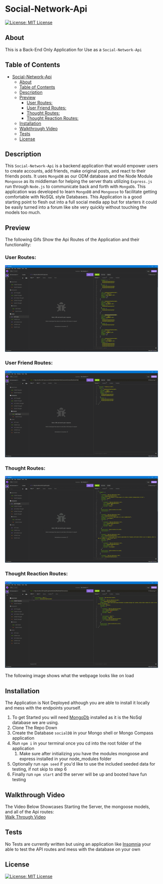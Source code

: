 # Social-Network-Api

[![License: MIT License](https://img.shields.io/badge/License-MIT-blue.svg)](https://choosealicense.com/licenses/mit/)

## About

This is a Back-End Only Application for Use as a `Social-Network-Api` 

## Table of Contents

- [Social-Network-Api](#social-network-api)
  - [About](#about)
  - [Table of Contents](#table-of-contents)
  - [Description](#description)
  - [Preview](#preview)
    - [User Routes:](#user-routes)
    - [User Friend Routes:](#user-friend-routes)
    - [Thought Routes:](#thought-routes)
    - [Thought Reaction Routes:](#thought-reaction-routes)
  - [Installation](#installation)
  - [Walkthrough Video](#walkthrough-video)
  - [Tests](#tests)
  - [License](#license)

## Description

This `Social-Network-Api` is a backend application that would empower users to create accounts, add friends, make original posts, and react to their friends posts. It uses `MongoDB` as our ODM database and the Node Module `Mongoose` as its middleman for helping the server thats utilizing `Express.js` run through `Node.js` to communicate back and forth with `MongoDb`. This application was developed to learn `MongoDB` and `Mongoose` to facilitate getting comfortable with NoSQL style Databases. This Application is a good starting point to flesh out into a full social media app but for starters it could be easily turned into a forum like site very quickly without touching the models too much.

## Preview

The following Gifs Show the Api Routes of the Application and their functionality:

### User Routes:

![User Api Routes](assets/UserRoutesGif.gif)

### User Friend Routes:

![User Friends Api Routes](assets/FriendRoutesGif.gif)

### Thought Routes:

![Thought Api Routes](assets/ThoughtRoutesGif.gif)

### Thought Reaction Routes:

![Thought Reaction Api Routes](assets/ReactionRoutesGif.gif)

The following image shows what the webpage looks like on load          
  
## Installation

The Application is Not Deployed although you are able to install it locally and mess with the endpoints yourself.

1. To get Started you will need [MongoDb](https://www.mongodb.com/) installed as it is the NoSql database we are using.
2. Clone The Repo Down
3. Create the Database ` socialDB ` in your Mongo shell or Mongo Compass application
4. Run ` npm i ` in your terminal once you cd into the root folder of the application
   1. Make sure after initializing you have the modules mongoose and express installed in your node_modules folder
5. Optionally run ` npm seed ` if you'd like to use the included seeded data for testing, if not skip to step 6
6. Finally run ` npm start ` and the server will be up and booted have fun testing

## Walkthrough Video

The Video Below Showcases Starting the Server, the mongoose models, and all of the Api routes:\
[Walk Through Video](https://drive.google.com/file/d/1SDPs8e-znmxXz2PLlDtsdnneyQdu55OI/view?usp=share_link)

## Tests
  
  No Tests are currently written but using an application like [Insomnia](https://insomnia.rest/) your able to test the API routes and mess with the database on your own
  
## License

[![License: MIT License](https://img.shields.io/badge/License-MIT-blue.svg)](https://choosealicense.com/licenses/mit/)
